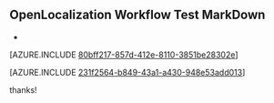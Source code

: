 ## OpenLocalization Workflow Test MarkDown
* 

[AZURE.INCLUDE [80bff217-857d-412e-8110-3851be28302e](calleeMd1.md)]



[AZURE.INCLUDE [231f2564-b849-43a1-a430-948e53add013](calleeMd2.md)]

 
thanks!